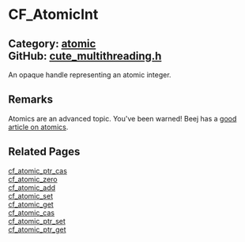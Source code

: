 [//]: # (This file is automatically generated by Cute Framework's docs parser.)
[//]: # (Do not edit this file by hand!)
[//]: # (See: https://github.com/RandyGaul/cute_framework/blob/master/samples/docs_parser.cpp)
[](../header.md ':include')

# CF_AtomicInt

Category: [atomic](/api_reference?id=atomic)  
GitHub: [cute_multithreading.h](https://github.com/RandyGaul/cute_framework/blob/master/include/cute_multithreading.h)  
---

An opaque handle representing an atomic integer.

## Remarks

Atomics are an advanced topic. You've been warned! Beej has a [good article on atomics](https://beej.us/guide/bgc/html/split/chapter-atomics.html).

## Related Pages

[cf_atomic_ptr_cas](/atomic/cf_atomic_ptr_cas.md)  
[cf_atomic_zero](/atomic/cf_atomic_zero.md)  
[cf_atomic_add](/atomic/cf_atomic_add.md)  
[cf_atomic_set](/atomic/cf_atomic_set.md)  
[cf_atomic_get](/atomic/cf_atomic_get.md)  
[cf_atomic_cas](/atomic/cf_atomic_cas.md)  
[cf_atomic_ptr_set](/atomic/cf_atomic_ptr_set.md)  
[cf_atomic_ptr_get](/atomic/cf_atomic_ptr_get.md)  
